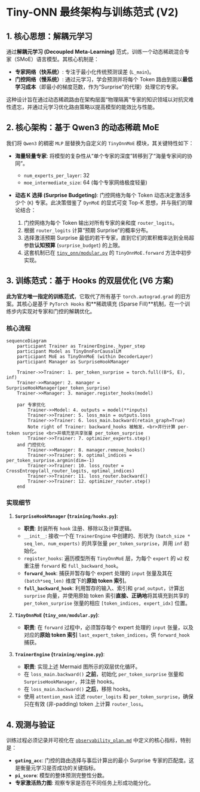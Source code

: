 # Tiny-ONN 最终架构与训练范式 (V2)

## 1. 核心思想：解耦元学习

通过**解耦元学习 (Decoupled Meta-Learning)** 范式，训练一个动态稀疏混合专家（SMoE）语言模型。其核心机制是：

- **专家网络（快系统）**: 专注于最小化传统预测误差 (`L_main`)。
- **门控网络（慢系统）**: 通过元学习，学会预测并将每个 Token 路由到能以**最低学习成本**（即最小的梯度范数，作为“Surprise”的代理）处理它的专家。

这种设计旨在通过动态稀疏路由在架构层面“物理隔离”专家的知识领域以对抗灾难性遗忘，并通过元学习优化路由策略以提高模型的能效比与性能。

## 2. 核心架构：基于 Qwen3 的动态稀疏 MoE

我们将 `Qwen3` 的稠密 `MLP` 层替换为自定义的 `TinyOnnMoE` 模块，其关键特性如下：

- **海量轻量专家**: 将模型的复杂性从“单个专家的深度”转移到了“海量专家间的协同”。

  - `num_experts_per_layer`: 32
  - `moe_intermediate_size`: 64 (每个专家网络极度轻量)

- **动态 K 选择 (Surprise Budgeting)**: 门控网络为每个 Token 动态决定激活多少个 (`K`) 专家。此决策借鉴了 `DynMoE` 的显式可变 Top-K 思想，并与我们的理论结合：
  1. 门控网络为每个 Token 输出对所有专家的亲和度 `router_logits`。
  2. 根据 `router_logits` 计算“预期 Surprise”的概率分布。
  3. 选择激活预期 Surprise 最低的若干专家，直到它们的累积概率达到全局超参数**认知预算** (`surprise_budget`) 的上限。
  4. 这套机制已在 [`tiny_onn/modular.py`](./tiny_onn/modular.py) 的 `TinyOnnMoE.forward` 方法中初步实现。

## 3. 训练范式：基于 Hooks 的双层优化 (V6 方案)

**此为官方唯一指定的训练范式**，它取代了所有基于 `torch.autograd.grad` 的旧方案。其核心是基于 `PyTorch Hooks` 和**稀疏填充 (Sparse Fill)**机制，在一个训练步内实现对专家和门控的解耦优化。

### 核心流程

```mermaid
sequenceDiagram
    participant Trainer as TrainerEngine._hyper_step
    participant Model as TinyOnnForCausalLM
    participant MoE as TinyOnnMoE (within DecoderLayer)
    participant Manager as SurpriseHookManager

    Trainer->>Trainer: 1. per_token_surprise = torch.full((B*S, E), inf)
    Trainer->>Manager: 2. manager = SurpriseHookManager(per_token_surprise)
    Trainer->>Manager: 3. manager.register_hooks(model)

    par 专家优化
        Trainer->>Model: 4. outputs = model(**inputs)
        Trainer->>Trainer: 5. loss_main = outputs.loss
        Trainer->>Trainer: 6. loss_main.backward(retain_graph=True)
        Note right of Trainer: backward_hooks 被触发，<br>并行计算 per-token surprise <br>并填充至共享张量 per_token_surprise
        Trainer->>Trainer: 7. optimizer_experts.step()
    and 门控优化
        Trainer->>Manager: 8. manager.remove_hooks()
        Trainer->>Trainer: 9. optimal_indices = per_token_surprise.argmin(dim=-1)
        Trainer->>Trainer: 10. loss_router = CrossEntropy(all_router_logits, optimal_indices)
        Trainer->>Trainer: 11. loss_router.backward()
        Trainer->>Trainer: 12. optimizer_router.step()
    end
```

### 实现细节

1. **`SurpriseHookManager` (`training/hooks.py`)**:

   - **职责**: 封装所有 `hook` 注册、移除以及计算逻辑。
   - `__init__`: 接收一个在 `TrainerEngine` 中创建的、形状为 `(batch_size * seq_len, num_experts)` 的共享张量 `per_token_surprise`，并用 `inf` 初始化。
   - `register_hooks`: 遍历模型所有 `TinyOnnMoE` 层，为每个 `expert` 的 `w2` 权重注册 `forward` 和 `full_backward_hook`。
   - **`forward_hook`**: 捕获并暂存每个 expert 处理的 `input` 张量及其在 `(batch*seq_len)` 维度下的**原始 token 索引**。
   - **`full_backward_hook`**: 利用暂存的输入、索引和 `grad_output`，计算出 `surprise` 向量，并使用原始 token 索引**直接、正确地**将其填充到共享的 `per_token_surprise` 张量的相应 `[token_indices, expert_idx]` 位置。

2. **`TinyOnnMoE` (`tiny_onn/modular.py`)**:

   - **职责**: 在 `forward` 过程中，必须暂存每个 expert 处理的 `input` 张量，以及对应的**原始 token 索引** `last_expert_token_indices`，供 `forward_hook` 捕获。

3. **`TrainerEngine` (`training/engine.py`)**:
   - **职责**: 实现上述 Mermaid 图所示的双层优化循环。
   - 在 `loss_main.backward()` **之前**，初始化 `per_token_surprise` 张量和 `SurpriseHookManager`，并注册 hooks。
   - 在 `loss_main.backward()` **之后**，移除 hooks。
   - 使用 `attention_mask` 过滤 `router_logits` 和 `per_token_surprise`，确保只在有效 (非-padding) token 上计算 `router_loss`。

## 4. 观测与验证

训练过程必须记录并可视化在 [`observability_plan.md`](./.roo/rules/observability_plan.md) 中定义的核心指标，特别是：

- **`gating_acc`**: 门控的路由选择与事后计算出的最小 Surprise 专家的匹配度。这是衡量元学习是否成功的关键指标。
- **`pi_score`**: 模型的整体预测完整性分数。
- **专家激活热力图**: 观察专家是否在不同任务上形成功能分化。
